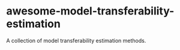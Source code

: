 # awesome-model-transferability-estimation
A collection of model transferability estimation methods.
